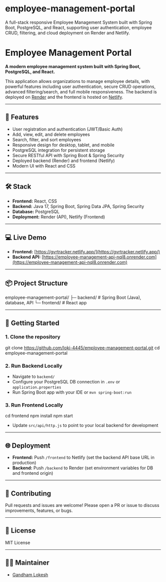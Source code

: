 # employee-management-portal
A full-stack responsive Employee Management System built with Spring Boot, PostgreSQL, and React, supporting user authentication, employee CRUD, filtering, and cloud deployment on Render and Netlify.
# Employee Management Portal

**A modern employee management system built with Spring Boot, PostgreSQL, and React.**

This application allows organizations to manage employee details, with powerful features including user authentication, secure CRUD operations, advanced filtering/search, and full mobile responsiveness. The backend is deployed on [Render](https://render.com/) and the frontend is hosted on [Netlify](https://netlify.com/).

---

## 🚀 Features

- User registration and authentication (JWT/Basic Auth)
- Add, view, edit, and delete employees
- Search, filter, and sort employees
- Responsive design for desktop, tablet, and mobile
- PostgreSQL integration for persistent storage
- Secure RESTful API with Spring Boot & Spring Security
- Deployed backend (Render) and frontend (Netlify)
- Modern UI with React and CSS

---

## 🛠️ Stack

- **Frontend:** React, CSS
- **Backend:** Java 17, Spring Boot, Spring Data JPA, Spring Security
- **Database:** PostgreSQL
- **Deployment:** Render (API), Netlify (Frontend)

---

## 💻 Live Demo

- **Frontend:** [https://gvrtracker.netlify.app/](https://gvrtracker.netlify.app/)
- **Backend API:** [https://employee-management-api-nql8.onrender.com](https://employee-management-api-nql8.onrender.com)

---

## 📦 Project Structure
employee-management-portal/
├─ backend/ # Spring Boot (Java), database, API
└─ frontend/ # React app


---

## 🚀 Getting Started

### 1. Clone the repository

git clone https://github.com/loki-4445/employee-management-portal.git
cd employee-management-portal



### 2. Run Backend Locally

- Navigate to `backend/`  
- Configure your PostgreSQL DB connection in `.env` or `application.properties`
- Run Spring Boot app with your IDE or `mvn spring-boot:run`

### 3. Run Frontend Locally

cd frontend
npm install
npm start


- Update `src/api/http.js` to point to your local backend for development

---

## 🌐 Deployment

- **Frontend:** Push `/frontend` to Netlify (set the backend API base URL in production)
- **Backend:** Push `/backend` to Render (set environment variables for DB and frontend origin)

---

## 🙌 Contributing

Pull requests and issues are welcome! Please open a PR or issue to discuss improvements, features, or bugs.

---

## 📄 License

MIT License

---

## 👨‍💻 Maintainer

- [Gandham Lokesh](https://github.com/loki-4445)


